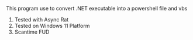 This program use to convert .NET executable into a powershell file and vbs<br>
1. Tested with Async Rat<br>
2. Tested on Windows 11 Platform<br>
3. Scantime FUD

